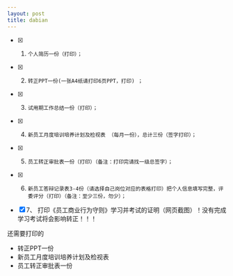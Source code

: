 ```yaml
---
layout: post
title: dabian
---
```


- [x] 1.     个人简历一份（打印）；
- [x] 2.     转正PPT一份(一张A4纸请打印6页PPT，打印) ；
- [x] 3.     试用期工作总结一份（打印）；
- [x] 4.     新员工月度培训培养计划及检视表 （每月一份），总计三份（签字打印）；
- [x] 5.     员工转正审批表一份（打印）（备注：打印完请找一级总签字）；
- [x] 6.     新员工答辩记录表3-4份（请选择自己岗位对应的表格打印）把个人信息填写完整，评委评分（打印）（备注：至少三份，勿少）；
- [x] 7、 打印《员工商业行为守则》学习并考试的证明（网页截图）！没有完成学习考试将会影响转正！！！

还需要打印的

- 转正PPT一份
- 新员工月度培训培养计划及检视表
- 员工转正审批表一份